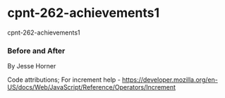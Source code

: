 # cpnt-262-achievements1
cpnt-262-achievements1

### Before and After
By Jesse Horner

Code attributions;
For increment help - https://developer.mozilla.org/en-US/docs/Web/JavaScript/Reference/Operators/Increment
